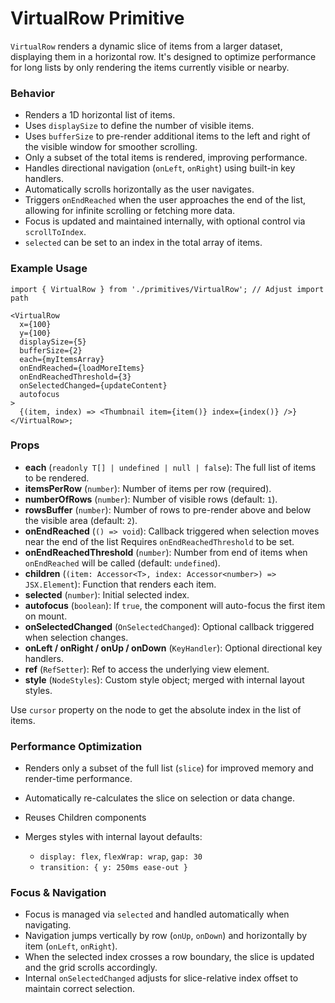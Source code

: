 # VirtualRow Primitive

`VirtualRow` renders a dynamic slice of items from a larger dataset, displaying them in a horizontal row. It's designed to optimize performance for long lists by only rendering the items currently visible or nearby.

### Behavior

- Renders a 1D horizontal list of items.
- Uses `displaySize` to define the number of visible items.
- Uses `bufferSize` to pre-render additional items to the left and right of the visible window for smoother scrolling.
- Only a subset of the total items is rendered, improving performance.
- Handles directional navigation (`onLeft`, `onRight`) using built-in key handlers.
- Automatically scrolls horizontally as the user navigates.
- Triggers `onEndReached` when the user approaches the end of the list, allowing for infinite scrolling or fetching more data.
- Focus is updated and maintained internally, with optional control via `scrollToIndex`.
- `selected` can be set to an index in the total array of items.

### Example Usage

```tsx
import { VirtualRow } from './primitives/VirtualRow'; // Adjust import path

<VirtualRow
  x={100}
  y={100}
  displaySize={5}
  bufferSize={2}
  each={myItemsArray}
  onEndReached={loadMoreItems}
  onEndReachedThreshold={3}
  onSelectedChanged={updateContent}
  autofocus
>
  {(item, index) => <Thumbnail item={item()} index={index()} />}
</VirtualRow>;
```

### Props

- **each** (`readonly T[] | undefined | null | false`): The full list of items to be rendered.
- **itemsPerRow** (`number`): Number of items per row (required).
- **numberOfRows** (`number`): Number of visible rows (default: `1`).
- **rowsBuffer** (`number`): Number of rows to pre-render above and below the visible area (default: `2`).
- **onEndReached** (`() => void`): Callback triggered when selection moves near the end of the list Requires `onEndReachedThreshold` to be set.
- **onEndReachedThreshold** (`number`): Number from end of items when `onEndReached` will be called (default: `undefined`).
- **children** (`(item: Accessor<T>, index: Accessor<number>) => JSX.Element`): Function that renders each item.
- **selected** (`number`): Initial selected index.
- **autofocus** (`boolean`): If `true`, the component will auto-focus the first item on mount.
- **onSelectedChanged** (`OnSelectedChanged`): Optional callback triggered when selection changes.
- **onLeft / onRight / onUp / onDown** (`KeyHandler`): Optional directional key handlers.
- **ref** (`RefSetter`): Ref to access the underlying view element.
- **style** (`NodeStyles`): Custom style object; merged with internal layout styles.

Use `cursor` property on the node to get the absolute index in the list of items.

### Performance Optimization

- Renders only a subset of the full list (`slice`) for improved memory and render-time performance.
- Automatically re-calculates the slice on selection or data change.
- Reuses Children components
- Merges styles with internal layout defaults:

  - `display: flex`, `flexWrap: wrap`, `gap: 30`
  - `transition: { y: 250ms ease-out }`

### Focus & Navigation

- Focus is managed via `selected` and handled automatically when navigating.
- Navigation jumps vertically by row (`onUp`, `onDown`) and horizontally by item (`onLeft`, `onRight`).
- When the selected index crosses a row boundary, the slice is updated and the grid scrolls accordingly.
- Internal `onSelectedChanged` adjusts for slice-relative index offset to maintain correct selection.
